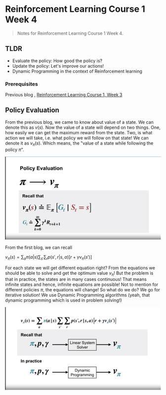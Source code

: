# Reinforcement Learning Course 1 Week 4

> Notes for Reinforcement Learning Course 1 Week 4.

## TLDR

- Evaluate the policy: How good the policy is?
- Update the policy: Let's improve our actions!
- Dynamic Programming in the context of Reinforcement learning

### Prerequisites

Previous blog , [Reinforcement Learning Course 1, Week 3](https://sezan92.github.io/2023/11/21/RL-course1-w3-blog.html)

## Policy Evaluation

From the previous blog, we came to know about value of a state. We can denote this as $v(s)$. Now the value of a state will depend on two things. One, how easily we can get the maximum reward from the state. Two, is what action we will take, i.e. what policy we will follow on that state! We can denote it as $v_{\pi}(s)$. Which means, the "value of a state while following the policy $\pi$".

![](/images/RL_1_W4_blog/image_1_Policy_Evaluation.png)

From the first blog, we can recall

$v_{\pi} (s) = \displaystyle\sum_a \pi(a|s) \displaystyle\sum_{s'}\displaystyle\sum_r p(s', r|s, a)[r + \gamma v_{\pi} (s')]$


For each state we will get different equation right? From the equations we should be able to solve and get the optimum value $v_{\pi}$! But the problem is that in practice, the states are in many cases continuous! That means infinite states and hence, infinite equations are possible! Not to mention for different policies $\pi$, the equations will change! So what do we do? We go for iterative solution! We use Dynamic Programming algorithms (yeah, that dynamic programming which is used in problem solving!)

![](/images/RL_1_W4_blog/image_2_LinearSolver_DP.png)